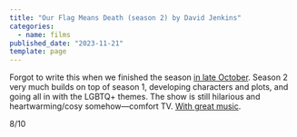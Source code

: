 ```yaml
---
title: "Our Flag Means Death (season 2) by David Jenkins"
categories:
  - name: films
published_date: "2023-11-21"
template: page
---
```


Forgot to write this when we finished the season [in late October](/notes/weeknote-32-t-visiting-feeding-princesse/). Season 2 very much builds on top of season 1, developing characters and plots, and going all in with the LGBTQ+ themes. The show is still hilarious and heartwarming/cosy somehow—comfort TV. [With great music](/notes/pygmy-love-song-and-other-recent-earworms/).

8/10
